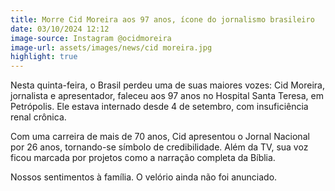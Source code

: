 ```yaml
---
title: Morre Cid Moreira aos 97 anos, ícone do jornalismo brasileiro
date: 03/10/2024 12:12
image-source: Instagram @ocidmoreira
image-url: assets/images/news/cid moreira.jpg
highlight: true
---
```


Nesta quinta-feira, o Brasil perdeu uma de suas maiores vozes: Cid Moreira, jornalista e apresentador, faleceu aos 97 anos no Hospital Santa Teresa, em Petrópolis. Ele estava internado desde 4 de setembro, com insuficiência renal crônica.

Com uma carreira de mais de 70 anos, Cid apresentou o Jornal Nacional por 26 anos, tornando-se símbolo de credibilidade. Além da TV, sua voz ficou marcada por projetos como a narração completa da Bíblia.

Nossos sentimentos à família. O velório ainda não foi anunciado.